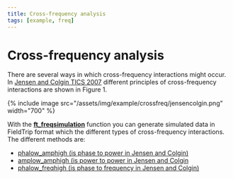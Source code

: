 ```yaml
---
title: Cross-frequency analysis
tags: [example, freq]
---
```


# Cross-frequency analysis

There are several ways in which cross-frequency interactions might occur. In [Jensen and Colgin TICS 2007](http://www.sciencedirect.com/science?_ob=ArticleURL&_udi=B6VH9-4NWNF64-3&_user=668715&_coverDate=07%2F31%2F2007&_rdoc=1&_fmt=&_orig=search&_sort=d&view=c&_acct=C000036278&_version=1&_urlVersion=0&_userid=668715&md5=2946af6effbd30ccf5d896ddfa6fa75c) different principles of cross-frequency interactions are shown in Figure 1.

{% include image src="/assets/img/example/crossfreq/jensencolgin.png" width="700" %}

With the **[ft_freqsimulation](/reference/ft_freqsimulation)** function you can generate simulated data in FieldTrip format which the different types of cross-frequency interactions. The different methods are:

*  [phalow_amphigh (is phase to power in Jensen and Colgin)](/example/crossfreq/phalow_amphigh)
*  [amplow_amphigh (is power to power in Jensen and Colgin](/example/crossfreq/amplow_amphigh)
*  [phalow_freqhigh (is phase to frequency in Jensen and Colgin)](/example/crossfreq/phalow_freqhigh)
